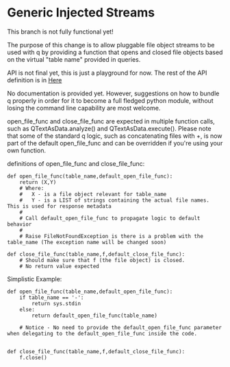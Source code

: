 
# Generic Injected Streams

This branch is not fully functional yet! 

The purpose of this change is to allow pluggable file object streams to be used with q by providing a function that opens and closed file objects based on the virtual "table name" provided in queries.

API is not final yet, this is just a playground for now. The rest of the API definition is in [Here](README.markdown)

No documentation is provided yet. However, suggestions on how to bundle q properly in order for it to become a full fledged python module, without losing the command line capability are most welcome.

open_file_func and close_file_func are expected in multiple function calls, such as QTextAsData.analyze() and QTextAsData.execute(). Please note that some of the standard q logic, such as concatenating files with +, is now part of the default open_file_func and can be overridden if you're using your own function.


definitions of open_file_func and close_file_func:

````
def open_file_func(table_name,default_open_file_func):
	return (X,Y)
	# Where:
	#   X - is a file object relevant for table_name
	#   Y - is a LIST of strings containing the actual file names. This is used for response metadata
	#
	# Call default_open_file_func to propagate logic to default behavior
	#
	# Raise FileNotFoundException is there is a problem with the table_name (The exception name will be changed soon)

def close_file_func(table_name,f,default_close_file_func):
	# Should make sure that f (the file object) is closed.
	# No return value expected
````	
Simplistic Example:
````
def open_file_func(table_name,default_open_file_func):
	if table_name == '-':
		return sys.stdin
	else:
		return default_open_file_func(table_name)

	# Notice - No need to provide the default_open_file_func parameter when delegating to the default_open_file_func inside the code.


def close_file_func(table_name,f,default_close_file_func):
	f.close()
````

